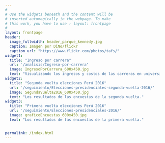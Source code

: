 ```yaml
---
#
# Use the widgets beneath and the content will be
# inserted automagically in the webpage. To make
# this work, you have to use › layout: frontpage
#
layout: frontpage
header:
  image_fullwidth: header_parque_kennedy.jpg
  caption: Imagen por DiNo/flickr
  caption_url: "https://www.flickr.com/photos/tafs/"
widget1:
  title: "Ingreso por carrera"
  url: '/analisis/Ingreso-por-carrera'
  image: IngresoPorCarrera_600x450.jpg
  text: "Visualizando los ingresos y costos de las carreras en universidades e institutos de educación superior."
widget2:
  title: "Segunda vuelta elecciones Perú 2016"
  url: '/seguimiento/Elecciones-presidenciales-segunda-vuelta-2016/'
  image: SegundaVuelta2016_600x450.jpg
  text: "Los resultados de las encuestas de la segunda vuelta."
widget3:
  title: "Primera vuelta elecciones Perú 2016"
  url: '/seguimiento/Elecciones-presidenciales-2016/'
  image: graficoEncuestas_600x450.jpg
  text: "Los resultados de las encuestas de la primera vuelta."


permalink: /index.html
---
```


<!--<div id="videoModal" class="reveal-modal large" data-reveal="">
  <div class="flex-video widescreen vimeo" style="display: block;">
    <iframe width="1280" height="720" src="https://www.youtube.com/embed/3b5zCFSmVvU" frameborder="0" allowfullscreen></iframe>
  </div>
  <a class="close-reveal-modal">&#215;</a>
</div> -->
